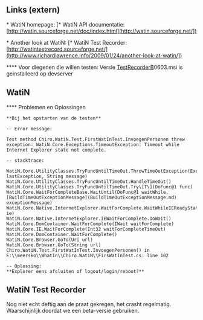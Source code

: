 Links (extern)
--------------

\* WatiN homepage: [\* WatiN API documentatie:
\[http://watin.sourceforge.net/doc/index.html](http://watin.sourceforge.net/])

\* Another look at WatiN: [\* WatiN Test Recorder:
\[http://watintestrecord.sourceforge.net/](http://www.richardlawrence.info/2009/01/24/another-look-at-watin/])

**** Voor diegenen die willen testen:
Versie [TestRecorderB](TestRecorderB.md)0603.msi is geinstalleerd op devserver

WatiN
-----

**** Problemen en Oplossingen

```
**Bij het opstarten van de testen**

-- Error message:

Test method Chiro.WatiN.Test.FirstWatInTest.InvoegenPersonen threw
exception: WatiN.Core.Exceptions.TimeoutException: Timeout while
Internet Explorer state not complete.

-- stacktrace:

WatiN.Core.UtilityClasses.TryFuncUntilTimeOut.ThrowTimeOutException(Exception
lastException, String message)
WatiN.Core.UtilityClasses.TryFuncUntilTimeOut.HandleTimeOut()
WatiN.Core.UtilityClasses.TryFuncUntilTimeOut.Try\[T\](DoFunc@1 func)
WatiN.Core.WaitForCompleteBase.WaitUntil(DoFunc@1 waitWhile,
[BuildTimeOutExceptionMessage](BuildTimeOutExceptionMessage.md) exceptionMessage)
WatiN.Core.Native.InternetExplorer.WaitForComplete.WaitWhileIEReadyStateNotComplete(IWebBrowser2
ie)
WatiN.Core.Native.InternetExplorer.IEWaitForComplete.DoWait()
WatiN.Core.DomContainer.WaitForComplete(IWait waitForComplete)
WatiN.Core.IE.WaitForComplete(Int32 waitForCompleteTimeOut)
WatiN.Core.DomContainer.WaitForComplete()
WatiN.Core.Browser.GoTo(Uri url)
WatiN.Core.Browser.GoTo(String url)
Chiro.WatiN.Test.FirstWatInTest.InvoegenPersonen() in
E:\\meersko\\WhatIn\\Chiro.WatiN\\FirsWatInTest.cs: line 102

-- Oplossing:
**Explorer eens afsluiten of logout/login/reboot?**

```

WatiN Test Recorder
-------------------

Nog niet echt deftig aan de praat gekregen, het crasht regelmatig.
Waarschijnlijk doordat we een beta-versie gebruiken.
